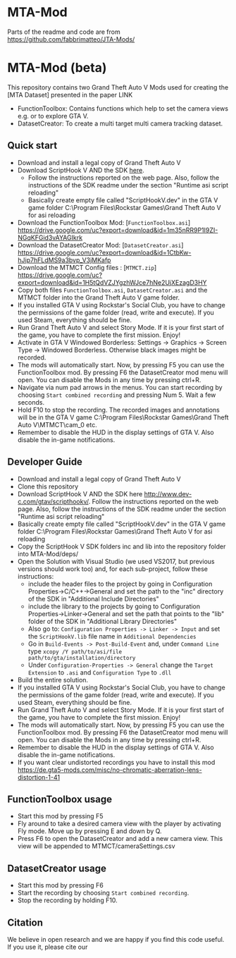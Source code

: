 # MTA-Mod

Parts of the readme and code are from https://github.com/fabbrimatteo/JTA-Mods/

# MTA-Mod (beta)
This repository contains two Grand Theft Auto V Mods used for creating the [MTA Dataset] presented in the paper LINK
- FunctionToolbox: Contains functions which help to set the camera views e.g. or to explore GTA V.
- DatasetCreator: To create a multi target multi camera tracking dataset. 

## Quick start
- Download and install a legal copy of Grand Theft Auto V
- Download ScriptHook V AND the SDK [here](http://www.dev-c.com/gtav/scripthookv/). 
    - Follow the instructions reported on the web page. Also, follow the instructions of the SDK readme under the section "Runtime asi script reloading"
	- Basically create empty file called "ScriptHookV.dev" in the GTA V game folder C:\Program Files\Rockstar Games\Grand Theft Auto V for asi reloading
- Download the FunctionToolbox Mod: [`FunctionToolbox.asi`] https://drive.google.com/uc?export=download&id=1m35nRR9P1I9ZI-NGqKFGid3vAYAGIkrk
- Download the DatasetCreator Mod: [`DatasetCreator.asi`] https://drive.google.com/uc?export=download&id=1CtbKw-hJip7hFLdMS9a3bvp_V3jMKafp
- Download the MTMCT Config files : [`MTMCT.zip`] https://drive.google.com/uc?export=download&id=1H5tQdVZJYgzhWJce7hNe2UjXEzagD3HY
- Copy both files `FunctionToolbox.asi`, `DatasetCreator.asi` and the MTMCT folder into the Grand Theft Auto V game folder.
- If you installed GTA V using Rockstar's Social Club, you have to change the permissions of the game folder (read, write and execute). If you used Steam, everything should be fine.
- Run Grand Theft Auto V and select Story Mode. If it is your first start of the game, you have to complete the first mission. Enjoy!
- Activate in GTA V Windowed Borderless: Settings -> Graphics -> Screen Type -> Windowed Borderless. Otherwise black images might be recorded.
- The mods will automatically start. Now, by pressing F5 you can use the FunctionToolbox mod. By pressing F6 the DatasetCreator mod menu will open. You can disable the Mods in any time by pressing ctrl+R.
- Navigate via num pad arrows in the menus. You can start recording by choosing `Start combined recording` and pressing Num 5. Wait a few seconds.
- Hold F10 to stop the recording. The recorded images and annotations will be in the GTA V game C:\Program Files\Rockstar Games\Grand Theft Auto V\MTMCT\cam_0 etc.
- Remember to disable the HUD in the display settings of GTA V. Also disable the in-game notifications.





## Developer Guide
- Download and install a legal copy of Grand Theft Auto V
- Clone this repository
- Download ScriptHook V AND the SDK here http://www.dev-c.com/gtav/scripthookv/. Follow the instructions reported on the web page. Also, follow the instructions of the SDK readme under the section "Runtime asi script reloading"
- Basically create empty file called "ScriptHookV.dev" in the GTA V game folder C:\Program Files\Rockstar Games\Grand Theft Auto V for asi reloading
- Copy the ScriptHook V SDK folders inc and lib into the repository folder into MTA-Mod/deps/
- Open the Solution with Visual Studio (we used VS2017, but previous versions should work too) and, for each sub-project, follow these instructions:
	- include the header files to the project by going in Configuration Properties->C/C++->General and set the path to the "inc" directory of the SDK in "Additional Include Directories"
	- include the library to the projects by going to Configuration Properties->Linker->General  and set the path that points to the "lib" folder of the SDK in "Additional Library Directories" 
	- Also go to:  `Configuration Properties -> Linker -> Input`  and set the `ScriptHookV.lib` file name in `Additional Dependencies`
	- Go in `Build-Events -> Post-Build-Event` and, under `Command Line` type `xcopy /Y path/to/asi/file path/to/gta/installation/directory`
	- Under `Configuration-Properties -> General` change the `Target Extension` to `.asi` and `Configuration Type` to `.dll`
- Build the entire solution.
- If you installed GTA V using Rockstar's Social Club, you have to change the permissions of the game folder (read, write and execute). If you used Steam, everything should be fine.
- Run Grand Theft Auto V and select Story Mode. If it is your first start of the game, you have to complete the first mission. Enjoy!
- The mods will automatically start. Now, by pressing F5 you can use the FunctionToolbox mod. By pressing F6 the DatasetCreator mod menu will open. You can disable the Mods in any time by pressing ctrl+R.
- Remember to disable the HUD in the display settings of GTA V. Also disable the in-game notifications.
- If you want clear undistorted recordings you have to install this mod  https://de.gta5-mods.com/misc/no-chromatic-aberration-lens-distortion-1-41


## FunctionToolbox usage

- Start this mod by pressing F5
- Fly around to take a desired camera view with the player by activating Fly mode. Move up by pressing E and down by Q.
- Press F6 to open the DatasetCreator and add a new camera view. This view will be appended to MTMCT/cameraSettings.csv


## DatasetCreator usage

- Start this mod by pressing F6
- Start the recording by choosing `Start combined recording`.
- Stop the recording by holding F10.


## Citation

We believe in open research and we are happy if you find this code useful.   
If you use it, please cite our 

